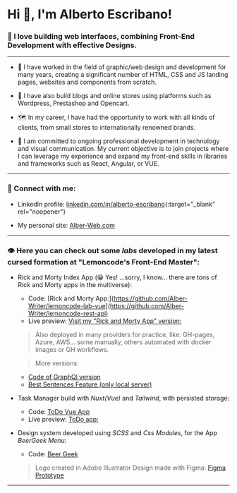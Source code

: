 <base target="_blank">

# Hi 👋, I'm Alberto Escribano!
### 🚀 I love building web interfaces, combining Front-End Development with effective Designs.
---
- 📖 I have worked in the field of graphic/web design and development for many years, creating a significant number of HTML, CSS and JS landing pages, websites and components from scratch.

- 🧭 I have also build blogs and online stores using platforms such as Wordpress, Prestashop and Opencart.

- 🗺️ In my career, I have had the opportunity to work with all kinds of clients, from small stores to internationally renowned brands.

- 🔎 I am committed to ongoing professional development in technology and visual communication. My current objective is to join projects where I can leverage my experience and expand my front-end skills in libraries and frameworks such as React, Angular, or VUE.

----

### 💬 Connect with me:

- LinkedIn profile: [ linkedin.com/in/alberto-escribano](https://www.linkedin.com/in/alberto-escribano){:target="_blank" rel="noopener"}
 
- My personal site:  [Alber-Web.com](https://www.alber-web.com)

---

### 👁️ Here you can check out some *labs* developed in my latest cursed formation at "Lemoncode's Front-End Master":
- Rick and Morty Index App (😁 Yes! ...sorry, I know... there are tons of Rick and Morty apps in the multiverse):
  - Code: [Rick and Morty App:](https://github.com/Alber-Writer/lemoncode-lab-vue](https://github.com/Alber-Writer/lemoncode-rest-api)
  - Live preview: [Visit my "Rick and Morty App" version: ](https://alber-writer.github.io/lemoncode-cloud-lab-basic-manual/#/characters/)
  > Also deployed in many providers for practice, like: GH-pages, Azure, AWS... some manually, others automated with docker images or GH workflows.
  
  > More versions: 
    - [Code of GraphQl version](https://github.com/Alber-Writer/lemoncode-rest-api/tree/feature/optional-exercise-graphql-version)
    - [Best Sentences Feature (only local server)](https://github.com/Alber-Writer/lemoncode-rest-api/tree/feature/best-sentences)

- Task Manager build with *Nuxt(Vue)* and *Tailwind*, with persisted storage:
  - Code: [ToDo Vue App](https://github.com/Alber-Writer/lemoncode-lab-vue)
  - Live preview: [ToDo app:](https://alber-writer.github.io/lemoncode-lab-vue/)
 
    
- Design system developed using *SCSS* and *Css Modules*, for the App *BeerGeek Menu*:
  - Code: [Beer Geek](https://github.com/Alber-Writer/beer-geek-menu)
  > Logo created in Adobe Illustrator
  > Design made with Figma: [Figma Prototype](https://www.figma.com/proto/IYUcR2eZsxjaH9FM5IK0gI/Beer-Geek-Men%C3%BA-v2?node-id=2165-450&t=5M43sO7kHOwLnNNp-1&starting-point-node-id=2165%3A450)



<!-- -- Challenge Layout Grid y Flex, Warner layout -->
<!-- -- https://github.com/Alber-Writer/Master-Front-End-Continuo/tree/main/01-layout/reto-warner-live -->

<!-- #React -->
<!-- -- 01-laboratorio-basico -->

<!-- -- 02-laboratorio-carrito-imgs -->

<!-- -- 03-lab-gestion-pedidos -->

<!-- # Angular Lab -->
<!-- https://github.com/Alber-Writer/Master-Front-End-Continuo/tree/main/04-frameworks/02-angular/01-layout-mini-aplicacion__basico -->
---
